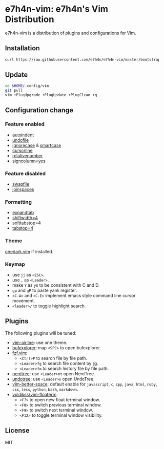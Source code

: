 # e7h4n-vim: e7h4n's Vim Distribution

e7h4n-vim is a distribution of plugins and configurations for Vim.

## Installation

```bash
curl https://raw.githubusercontent.com/e7h4n/e7h4n-vim/master/bootstrap.sh -L -o - | sh
```

## Update

```bash
cd $HOME/.config/vim
git pull
vim +PlugUpgrade +PlugUpdate +PlugClean +q
```

## Configuration change

### Feature enabled
* [autoindent](http://vimdoc.sourceforge.net/htmldoc/options.html#'autoindent')
* [undofile](http://vimdoc.sourceforge.net/htmldoc/options.html#'undofile')
* [ignorecase](http://vimdoc.sourceforge.net/htmldoc/options.html#'ignorecase') & [smartcase](http://vimdoc.sourceforge.net/htmldoc/options.html#'smartcase')
* [cursorline](http://vimdoc.sourceforge.net/htmldoc/options.html#'cursorline')
* [relativenumber](http://vimdoc.sourceforge.net/htmldoc/options.html#'relativenumber')
* [signcolumn=yes](http://vimdoc.sourceforge.net/htmldoc/options.html#'signcolumn')

### Feature disabled
* [swapfile](http://vimdoc.sourceforge.net/htmldoc/options.html#'swapfile')
* [joinspaces](http://vimdoc.sourceforge.net/htmldoc/options.html#'joinspaces')

### Formatting
* [expandtab](http://vimdoc.sourceforge.net/htmldoc/options.html#'expandtab')
* [shiftwidth=4](http://vimdoc.sourceforge.net/htmldoc/options.html#'shiftwidth')
* [softtabstop=4](http://vimdoc.sourceforge.net/htmldoc/options.html#'softtabstop')
* [tabstop=4](http://vimdoc.sourceforge.net/htmldoc/options.html#'tabstop')

### Theme

[onedark.vim](https://github.com/joshdick/onedark.vim) if installed.

### Keymap

* use `jj` as `<ESC>`.
* use `,` as `<Leader>`.
* make `Y` as `y$` to be consistent with C and D.
* `gp` and `gP` to paste yank register.
* `<C-A>` and `<C-E>` implement emacs style command line cursor movement.
* `<leader>/` to toggle highlight search.

## Plugins

The following plugins will be tuned:

* [vim-airline](https://github.com/vim-airline/vim-airline): use one theme.
* [bufexplorer](https://github.com/jlanzarotta/bufexplorer): map `<SPC>` to open bufexplorer.
* [fzf.vim](https://github.com/junegunn/fzf.vim):
  * `<Ctrl>P` to search file by file path.
  * `<Leader>fg` to search file content by [rg](https://github.com/BurntSushi/ripgrep).
  * `<Leader>fm` to search history file by file path.
* [nerdtree](https://github.com/scrooloose/nerdtree): use `<Leader>nt` open NerdTree.
* [undotree](https://github.com/mbbill/undotree): use `<Leader>u` open UndoTree.
* [vim-better-space](https://github.com/ntpeters/vim-better-whitespace): default enable for `javascript`, `c`, `cpp`, `java`, `html`, `ruby`, `css`, `less`, `python`, `bash`, `markdown`.
* [voldikss/vim-floaterm](https://github.com/voldikss/vim-floaterm'):
  * `<F7>` to open new float terminal window.
  * `<F8>` to switch previous terminal window.
  * `<F9>` to switch next terminal window.
  * `<F12>` to toggle terminal window visibility.

## License

MIT
